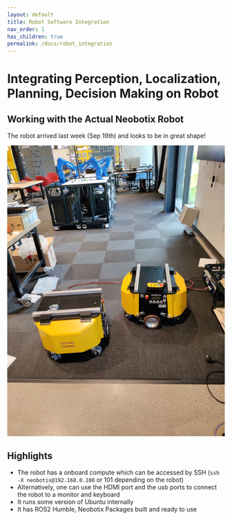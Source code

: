 ```yaml
---
layout: default
title: Robot Software Integration
nav_order: 1
has_children: true
permalink: /docs/robot_integration
---
```


# Integrating Perception, Localization, Planning, Decision Making on Robot

## Working with the Actual Neobotix Robot

The robot arrived last week (Sep 19th) and looks to be in great shape!

![](/images/robot_bringup/neobotix_first_look.jpg)

## Highlights

- The robot has a onboard compute which can be accessed by SSH (```ssh -X neobotix@192.168.0.100``` or 101 depending on the robot)
- Alternatively, one can use the HDMI port and the usb ports to connect the robot to a monitor and keyboard
- It runs some version of Ubuntu internally
- It has ROS2 Humble, Neobotix Packages built and ready to use